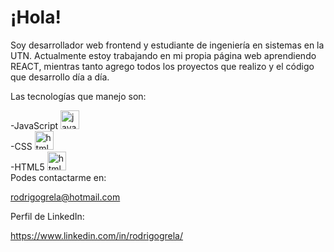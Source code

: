 # ¡Hola! 


 Soy desarrollador web frontend y estudiante de ingeniería en sistemas en la UTN. Actualmente estoy trabajando en mi propia página web aprendiendo REACT, mientras tanto agrego todos los proyectos que realizo y el código que desarrollo día a día.
 
  Las tecnologías que manejo son:
  
  -JavaScript <img src="https://github.com/GrelaR/GrelaR/blob/main/javascript.png" alt="javascript icon"  height="30"/>&nbsp;&nbsp;</br>
  -CSS <img src="https://github.com/GrelaR/GrelaR/blob/main/CSS.png" alt="html5 icon"  height="30"/>&nbsp;&nbsp;</br>
  -HTML5 <img src="https://github.com/GrelaR/GrelaR/blob/main/HTML5.png" alt="html5 icon"  height="30"/>&nbsp;&nbsp;</br>
 Podes contactarme en:

 rodrigogrela@hotmail.com
 
 Perfil de LinkedIn:
  
 https://www.linkedin.com/in/rodrigogrela/
 
 
